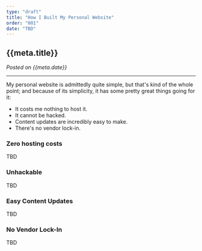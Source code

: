 ```yaml
---
type: "draft"
title: "How I Built My Personal Website"
order: "001"
date: "TBD"
---
```


## {{meta.title}}

*Posted on {{meta.date}}*

---

My personal website is admittedly quite simple, but that's kind of the whole point; and because of its simplicity, it has some pretty great things going for it:

- It costs me nothing to host it.
- It cannot be hacked.
- Content updates are incredibly easy to make.
- There's no vendor lock-in.

### Zero hosting costs

TBD

### Unhackable

TBD

### Easy Content Updates

TBD

### No Vendor Lock-In

TBD
